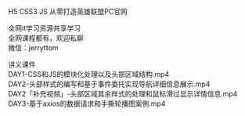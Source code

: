 H5 CSS3 JS 从零打造英雄联盟PC官网

全网it学习资源共享学习<br>全网课程都有，欢迎私聊<br>微信：jerryttom<br>

讲义课件<br> DAY1-CSS和JS的模块化处理以及头部区域结构.mp4<br> DAY2-头部样式的编写和基于事件委托实现导航详细信息展示.mp4<br> DAY2「补充视频」-头部区域其余样式的处理和鼠标滑过显示详情信息.mp4<br> DAY3-基于axios的数据请求和手撕轮播图案例.mp4<span style="font-family: &amp;quot;">&nbsp; &nbsp;&nbsp; &nbsp;</span>